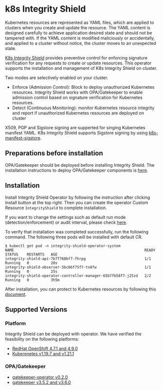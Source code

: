 # k8s Integrity Shield

Kubernetes resources are represented as YAML files, which are applied to clusters when you create and update the resource. The YAML content is designed carefully to achieve application desired state and should not be tampered with. If the YAML content is modified maliciously or accidentally, and applied to a cluster without notice, the cluster moves to an unexpected state.

[K8s Integrity Shield](https://github.com/open-cluster-management/integrity-shield) provides preventive control for enforcing signature verification for any requests to create or update resources. This operator supports the installation and management of K8s Integrity Shield on cluster. 

Two modes are selectively enabled on your cluster. 
- Enforce (Admission Control): Block to deploy unauthorized Kubernetes resources. Integrity Shield works with OPA/Gatekeeper to enable admission control based on signature verification for Kubernetes resources.
- Detect (Continuous Monitoring): monitor Kubernetes resource integrity and report if unauthorized Kubernetes resources are deployed on cluster

X509, PGP and Sigstore signing are supperted for singing Kubernetes manifest YAML. K8s Integrity Shield supports Sigstore signing by using [k8s-manifest-sigstore](https://github.com/sigstore/k8s-manifest-sigstore).

## Preparations before installation

OPA/Gatekeeper should be deployed before installing Integrity Shield.
The installation instructions to deploy OPA/Gatekeeper components is [here](https://open-policy-agent.github.io/gatekeeper/website/docs/install/).


## Installation
Install Integrity Shield Operator by following the instruction after clicking Install button at the top right. Then you can create the operator Custom Resource `IntegrityShield` to complete installation.

If you want to change the settings such as default run mode (detection/enforcement) or audit interval,  please check [here](https://github.com/open-cluster-management/integrity-shield/blob/master/docs/README_ISHIELD_OPERATOR_CR.md).

To verify that installation was completed successfully,
run the following command.
The following three pods will be installed with default CR.
```
$ kubectl get pod -n integrity-shield-operator-system                                                                                                                  
NAME                                                            READY   STATUS    RESTARTS   AGE
integrity-shield-api-7b7f768bf7-fhrpg                           1/1     Running   0          20s
integrity-shield-observer-5bc66f75f7-tn8fw                      1/1     Running   0          25s
integrity-shield-operator-controller-manager-65b7fb58f7-j25zd   2/2     Running   0          3h5m
```

After installation, you can protect to Kubernetes resources by following this [document](https://github.com/open-cluster-management/integrity-shield/blob/master/docs/README_QUICK.md).

## Supported Versions
### Platform
Integrity Shield can be deployed with operator. We have verified the feasibility on the following platforms:

- [RedHat OpenShift 4.7.1 and 4.9.0](https://www.openshift.com)  
- [Kuberenetes v1.19.7 and v1.21.1](https://kubernetes.io)

### OPA/Gatekeeper
- [gatekeeper-operator v0.2.0](https://github.com/open-policy-agent/gatekeeper)
- [gatekeeper v3.5.2 and v3.6.0](https://github.com/open-policy-agent/gatekeeper)